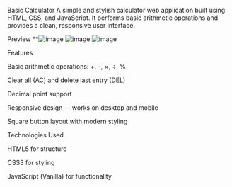 
Basic Calculator
A simple and stylish calculator web application built using HTML, CSS, and JavaScript. It performs basic arithmetic operations and provides a clean, responsive user interface.

Preview
**![image](https://github.com/user-attachments/assets/2a1673d6-499b-42ce-abf8-c96d3faa775a)
![image](https://github.com/user-attachments/assets/19ade97c-fdea-41fe-810f-93baca4348e2)
![image](https://github.com/user-attachments/assets/458353e6-d93d-4b64-892f-3e5e8ee6d221)

Features

Basic arithmetic operations: +, -, ×, ÷, %

Clear all (AC) and delete last entry (DEL)

Decimal point support

Responsive design — works on desktop and mobile

Square button layout with modern styling




Technologies Used


HTML5 for structure

CSS3 for styling

JavaScript (Vanilla) for functionality

